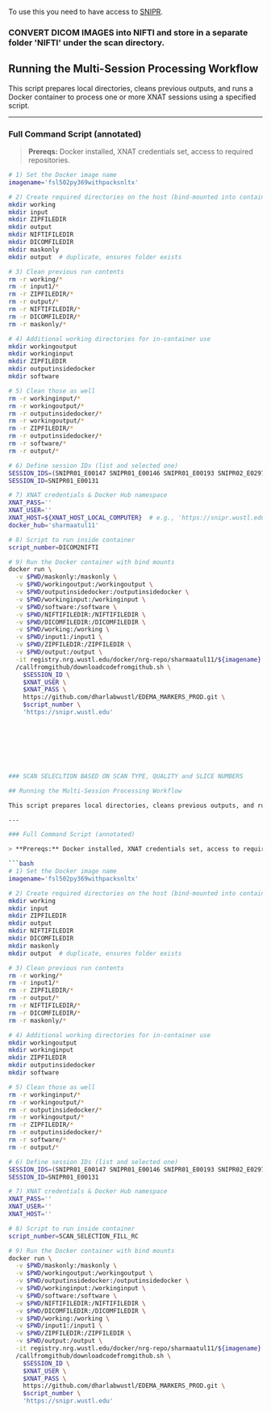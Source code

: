 To use this you need to have access to [SNIPR](https://snipr.wustl.edu/).

### CONVERT DICOM IMAGES into NIFTI and store in a separate folder 'NIFTI' under the scan directory.

## Running the Multi-Session Processing Workflow

This script prepares local directories, cleans previous outputs, and runs a Docker container to process one or more XNAT sessions using a specified script.

---

### Full Command Script (annotated)

> **Prereqs:** Docker installed, XNAT credentials set, access to required repositories.

```bash
# 1) Set the Docker image name
imagename='fsl502py369withpacksnltx'

# 2) Create required directories on the host (bind-mounted into container)
mkdir working
mkdir input
mkdir ZIPFILEDIR
mkdir output
mkdir NIFTIFILEDIR
mkdir DICOMFILEDIR
mkdir maskonly
mkdir output  # duplicate, ensures folder exists

# 3) Clean previous run contents
rm -r working/*
rm -r input1/*
rm -r ZIPFILEDIR/*
rm -r output/*
rm -r NIFTIFILEDIR/*
rm -r DICOMFILEDIR/*
rm -r maskonly/*

# 4) Additional working directories for in-container use
mkdir workingoutput
mkdir workinginput
mkdir ZIPFILEDIR
mkdir outputinsidedocker
mkdir software

# 5) Clean those as well
rm -r workinginput/*
rm -r workingoutput/*
rm -r outputinsidedocker/*
rm -r workingoutput/*
rm -r ZIPFILEDIR/*
rm -r outputinsidedocker/*
rm -r software/*
rm -r output/*

# 6) Define session IDs (list and selected one)
SESSION_IDS=(SNIPR01_E00147 SNIPR01_E00146 SNIPR01_E00193 SNIPR02_E02970 SNIPR02_E09071 SNIPR01_E00231)
SESSION_ID=SNIPR01_E00131

# 7) XNAT credentials & Docker Hub namespace
XNAT_PASS=''
XNAT_USER=''
XNAT_HOST=${XNAT_HOST_LOCAL_COMPUTER}  # e.g., 'https://snipr.wustl.edu'
docker_hub='sharmaatul11'

# 8) Script to run inside container
script_number=DICOM2NIFTI

# 9) Run the Docker container with bind mounts
docker run \
  -v $PWD/maskonly:/maskonly \
  -v $PWD/workingoutput:/workingoutput \
  -v $PWD/outputinsidedocker:/outputinsidedocker \
  -v $PWD/workinginput:/workinginput \
  -v $PWD/software:/software \
  -v $PWD/NIFTIFILEDIR:/NIFTIFILEDIR \
  -v $PWD/DICOMFILEDIR:/DICOMFILEDIR \
  -v $PWD/working:/working \
  -v $PWD/input1:/input1 \
  -v $PWD/ZIPFILEDIR:/ZIPFILEDIR \
  -v $PWD/output:/output \
  -it registry.nrg.wustl.edu/docker/nrg-repo/sharmaatul11/${imagename} \
  /callfromgithub/downloadcodefromgithub.sh \
    $SESSION_ID \
    $XNAT_USER \
    $XNAT_PASS \
    https://github.com/dharlabwustl/EDEMA_MARKERS_PROD.git \
    $script_number \
    'https://snipr.wustl.edu'








### SCAN SELECLTION BASED ON SCAN TYPE, QUALITY and SLICE NUMBERS

## Running the Multi-Session Processing Workflow

This script prepares local directories, cleans previous outputs, and runs a Docker container to process one or more XNAT sessions using a specified script.

---

### Full Command Script (annotated)

> **Prereqs:** Docker installed, XNAT credentials set, access to required repositories.

```bash
# 1) Set the Docker image name
imagename='fsl502py369withpacksnltx'

# 2) Create required directories on the host (bind-mounted into container)
mkdir working
mkdir input
mkdir ZIPFILEDIR
mkdir output
mkdir NIFTIFILEDIR
mkdir DICOMFILEDIR
mkdir maskonly
mkdir output  # duplicate, ensures folder exists

# 3) Clean previous run contents
rm -r working/*
rm -r input1/*
rm -r ZIPFILEDIR/*
rm -r output/*
rm -r NIFTIFILEDIR/*
rm -r DICOMFILEDIR/*
rm -r maskonly/*

# 4) Additional working directories for in-container use
mkdir workingoutput
mkdir workinginput
mkdir ZIPFILEDIR
mkdir outputinsidedocker
mkdir software

# 5) Clean those as well
rm -r workinginput/*
rm -r workingoutput/*
rm -r outputinsidedocker/*
rm -r workingoutput/*
rm -r ZIPFILEDIR/*
rm -r outputinsidedocker/*
rm -r software/*
rm -r output/*

# 6) Define session IDs (list and selected one)
SESSION_IDS=(SNIPR01_E00147 SNIPR01_E00146 SNIPR01_E00193 SNIPR02_E02970 SNIPR02_E09071 SNIPR01_E00231)
SESSION_ID=SNIPR01_E00131

# 7) XNAT credentials & Docker Hub namespace
XNAT_PASS=''
XNAT_USER=''
XNAT_HOST=''

# 8) Script to run inside container
script_number=SCAN_SELECTION_FILL_RC

# 9) Run the Docker container with bind mounts
docker run \
  -v $PWD/maskonly:/maskonly \
  -v $PWD/workingoutput:/workingoutput \
  -v $PWD/outputinsidedocker:/outputinsidedocker \
  -v $PWD/workinginput:/workinginput \
  -v $PWD/software:/software \
  -v $PWD/NIFTIFILEDIR:/NIFTIFILEDIR \
  -v $PWD/DICOMFILEDIR:/DICOMFILEDIR \
  -v $PWD/working:/working \
  -v $PWD/input1:/input1 \
  -v $PWD/ZIPFILEDIR:/ZIPFILEDIR \
  -v $PWD/output:/output \
  -it registry.nrg.wustl.edu/docker/nrg-repo/sharmaatul11/${imagename} \
  /callfromgithub/downloadcodefromgithub.sh \
    $SESSION_ID \
    $XNAT_USER \
    $XNAT_PASS \
    https://github.com/dharlabwustl/EDEMA_MARKERS_PROD.git \
    $script_number \
    'https://snipr.wustl.edu'

